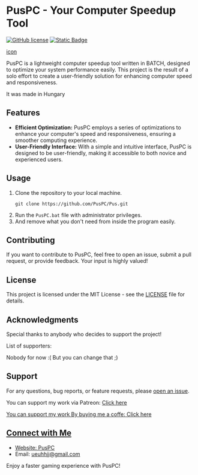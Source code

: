 <h1>PusPC - Your Computer Speedup Tool</h1>

[![GitHub license](https://img.shields.io/badge/license-MIT-blue.svg)](https://github.com/PusPC/Pus/blob/master/LICENSE)
[![Static Badge](https://img.shields.io/badge/contributors-1-green)](https://github.com/PusPC)

[icon](https://github.com/PusPC/Pus/assets/136448868/4c514a55-19ca-4ca1-9c9b-f3a24610558e)

<p>PusPC is a lightweight computer speedup tool written in BATCH, designed to optimize your system performance easily. This project is the result of a solo effort to create a user-friendly solution for enhancing computer speed and responsiveness.</p>
<p>It was made in Hungary</p>

<h2>Features</h2>

<ul>
  <li><strong>Efficient Optimization:</strong> PusPC employs a series of optimizations to enhance your computer's speed and responsiveness, ensuring a smoother computing experience.</li>
  <li><strong>User-Friendly Interface:</strong> With a simple and intuitive interface, PusPC is designed to be user-friendly, making it accessible to both novice and experienced users.</li>
</ul>

<h2>Usage</h2>

<ol>
  <li>Clone the repository to your local machine.
    <pre><code>git clone https://github.com/PusPC/Pus.git</code></pre>
  </li>
  <li>Run the <code>PusPC.bat</code> file with administrator privileges.</li>
  <li>And remove what you don't need from inside the program easily.</li>
</ol>

<h2>Contributing</h2>

<p>If you want to contribute to PusPC, feel free to open an issue, submit a pull request, or provide feedback. Your input is highly valued!</p>

<h2>License</h2>

<p>This project is licensed under the MIT License - see the <a href="LICENSE">LICENSE</a> file for details.</p>

<h2>Acknowledgments</h2>

<p>Special thanks to anybody who decides to support the project!</p>
<p>List of supporters:</p>
<p>Nobody for now :( But you can change that ;)</p>

<h2>Support</h2>

<p>For any questions, bug reports, or feature requests, please <a href="https://github.com/PusPC/Pus/issues">open an issue</a>.</p>
<p>You can support my work via Patreon: <a href="https://www.patreon.com/Pus537"</a>Click here</p>
<p>You can support my work By buying me a coffe: <a href="https://www.buymeacoffee.com/PusPC"</a>Click here</p>

<h2>Connect with Me</h2>

<ul>
  <li>Website: <a href="https://puspc.site">PusPC</a></li>
  <li>Email: <a href="mailto:ueuhhjj@gmail.com">ueuhhjj@gmail.com</a></li>
</ul>

<p>Enjoy a faster gaming experience with PusPC!</p>
